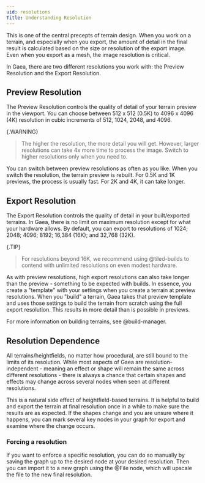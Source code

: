 ```yaml
---
uid: resolutions
Title: Understanding Resolution
---
```


This is one of the central precepts of terrain design. When you work on a terrain, and especially when you export, the amount of detail in the final result is calculated based on the size or resolution of the export image. Even when you export as a mesh, the image resolution is critical.

In Gaea, there are two different resolutions you work with: the Preview Resolution and the Export Resolution.

## Preview Resolution
The Preview Resolution controls the quality of detail of your terrain preview in the viewport. You can choose between 512 x 512 (0.5K) to 4096 x 4096 (4K) resolution in cubic increments of 512, 1024, 2048, and 4096.

{.WARNING}
> The higher the resolution, the more detail you will get. However, larger resolutions can take 4x more time to process the image. Switch to higher resolutions only when you need to.

You can switch between preview resolutions as often as you like. When you switch the resolution, the terrain preview is rebuilt. For 0.5K and 1K previews, the process is usually fast. For 2K and 4K, it can take longer.

## Export Resolution
The Export Resolution controls the quality of detail in your built/exported terrains. In Gaea, there is no limit on maximum resolution except for what your hardware allows. By default, you can export to resolutions of 1024; 2048; 4096; 8192; 16,384 (16K); and 32,768 (32K). 

{.TIP}
> For resolutions beyond 16K, we recommend using @tiled-builds to contend with unlimited resolutions on even modest hardware.

As with preview resolutions, high export resolutions can also take longer than the preview - something to be expected with builds. In essence, you create a "template" with your settings when you create a terrain at preview resolutions. When you "build" a terrain, Gaea takes that preview template and uses those settings to build the terrain from scratch using the full export resolution. This results in more detail than is possible in previews.

For more information on building terrains, see @build-manager.


## Resolution Dependence

All terrains/heightfields, no matter how procedural, are still bound to the limits of its resolution. While most aspects of Gaea are resolution-independent - meaning an effect or shape will remain the same across different resolutions - there is always a chance that certain shapes and effects may change across several nodes when seen at different resolutions.

This is a natural side effect of heightfield-based terrains. It is helpful to build and export the terrain at final resolution once in a while to make sure the results are as expected. If the shapes change and you are unsure where it happens, you can mark several key nodes in your graph for export and examine where the change occurs.

### Forcing a resolution

If you want to enforce a specific resolution, you can do so manually by saving the graph up to the desired node at your desired resolution. Then you can import it to a new graph using the @File node, which will upscale the file to the new final resolution.